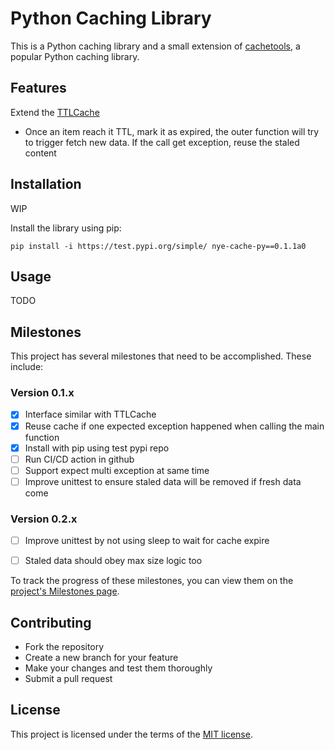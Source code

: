 # Python Caching Library

This is a Python caching library and a small extension of [cachetools](https://github.com/tkem/cachetools), a popular Python caching library.

## Features

Extend the [TTLCache](https://cachetools.readthedocs.io/en/latest/index.html?highlight=cache#cachetools.TTLCache)

* Once an item reach it TTL, mark it as expired, the outer function will try to trigger fetch new data. If the call get exception, reuse the staled content

## Installation

WIP

Install the library using pip:

```
pip install -i https://test.pypi.org/simple/ nye-cache-py==0.1.1a0
```

## Usage

TODO


## Milestones

This project has several milestones that need to be accomplished. These include:


### Version 0.1.x

- [x] Interface similar with TTLCache
- [X] Reuse cache if one expected exception happened when calling the main function
- [x] Install with pip using test pypi repo
- [ ] Run CI/CD action in github
- [ ] Support expect multi exception at same time
- [ ] Improve unittest to ensure staled data will be removed if fresh data come

###  Version 0.2.x

- [ ] Improve unittest by not using sleep to wait for cache expire
- [ ] Staled data should obey max size logic too


To track the progress of these milestones, you can view them on the [project's Milestones page](https://github.com/AndyHoang/nye_cache_py/milestones).

## Contributing

- Fork the repository
- Create a new branch for your feature
- Make your changes and test them thoroughly
- Submit a pull request

## License

This project is licensed under the terms of the [MIT license](https://opensource.org/licenses/MIT).
